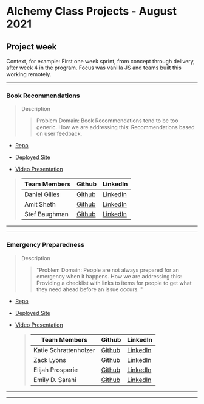<!-- Below is the template to be used for creating consistent information for each project week in each cohort.  Provide as much information as is available.

Edit link syntax when no link is available, as in the case of students who don't have a portfolio site yet or if there is no back-end repo.

Include contextual information for the learning objectives represented in the projects for their point in the program.

Include any new tech/libraries used in the 'Description' field for each application. -->

# Alchemy Class Projects - August 2021

## Project week

Context, for example: First one week sprint, from concept through delivery, after week 4 in the program. Focus was vanilla JS and teams built this working remotely.

---

### Book Recommendations

> Description
>
> > Problem Domain: Book Recommendations tend to be too generic. How we are addressing this: Recommendations based on user feedback.

-   [Repo](https://github.com/BookRecommendations/BookApp)

-   [Deployed Site](https://bookrecommendations.github.io/BookApp/)

-   [Video Presentation](Link)

> | Team Members  | Github                             | LinkedIn                                                   |
> | ------------- | ---------------------------------- | ---------------------------------------------------------- |
> | Daniel Gilles | [Github](https://github.com/)      | [LinkedIn](https://www.linkedin.com/in/)                   |
> | Amit Sheth    | [Github](https://github.com/)      | [LinkedIn](https://www.linkedin.com/in/)                   |
> | Stef Baughman | [Github](github.com/HonduranCoder) | [LinkedIn](https://www.linkedin.com/in/estefani-baughman/) |

---

---

### Emergency Preparedness

> Description
>
> > "Problem Domain: People are not always prepared for an emergency when it happens. How we are addressing this: Providing a checklist with links to items for people to get what they need ahead before an issue occurs. "

-   [Repo](https://prosperieeli.github.io/Project-EP/form-page/index.html)

-   [Deployed Site](https://github.com/ProsperieEli/Project-EP)

-   [Video Presentation](Link)

    > | Team Members          | Github                                         | LinkedIn                                                   |
    > | --------------------- | ---------------------------------------------- | ---------------------------------------------------------- |
    > | Katie Schrattenholzer | [Github](https://github.com/k-schrattenholzer) | [LinkedIn](https://www.linkedin.com/in/k-schrattenholzer/) |
    > | Zack Lyons            | [Github](https://github.com/ZackLyon)          | [LinkedIn](https://www.linkedin.com/in/zacklyon/)          |
    > | Elijah Prosperie      | [Github](https://github.com/ProsperieEli)      | [LinkedIn](https://www.linkedin.com/in/elijahprosperie/)   |
    > | Emily D. Sarani       | [Github](https://github.com/in/emily-sarani)   | [LinkedIn](https://www.linkedin.com/EmilyDSarani)          |

---

---

<!-- ### Name of app

> Description
>
> > Lorem ipsum dolor sit amet, consectetur adipiscing elit, sed do eiusmod tempor incididunt ut labore et dolore magna aliqua. Ut enim ad minim veniam, quis nostrud exercitation ullamco laboris nisi ut aliquip ex ea commodo consequat. Duis aute irure dolor in reprehenderit in voluptate velit esse cillum dolore eu fugiat nulla pariatur. Excepteur sint occaecat cupidatat non proident, sunt in culpa qui officia deserunt mollit anim id est laborum.

-   [Repo FE](Link)

-   [Repo BE](Link)

-   [Deployed Site](Link)

-   [Video Presentation](Link)

> | Team Members                      | Github         | LinkedIn         |
> | --------------------------------- | -------------- | ---------------- |
> | [Student Name](Link-to-Portfolio) | [Github](Link) | [LinkedIn](Link) |
> | Student Name                      | [Github](Link) | [LinkedIn](Link) |

---

---

### Name of app

> Description
>
> > Lorem ipsum dolor sit amet, consectetur adipiscing elit, sed do eiusmod tempor incididunt ut labore et dolore magna aliqua. Ut enim ad minim veniam, quis nostrud exercitation ullamco laboris nisi ut aliquip ex ea commodo consequat. Duis aute irure dolor in reprehenderit in voluptate velit esse cillum dolore eu fugiat nulla pariatur. Excepteur sint occaecat cupidatat non proident, sunt in culpa qui officia deserunt mollit anim id est laborum.

-   [Repo FE](Link)

-   [Repo BE](Link)

-   [Deployed Site](Link)

-   [Video Presentation](Link)

> | Team Members                      | Github         | LinkedIn         |
> | --------------------------------- | -------------- | ---------------- |
> | [Student Name](Link-to-Portfolio) | [Github](Link) | [LinkedIn](Link) |
> | Student Name                      | [Github](Link) | [LinkedIn](Link) |

---

--- -->

